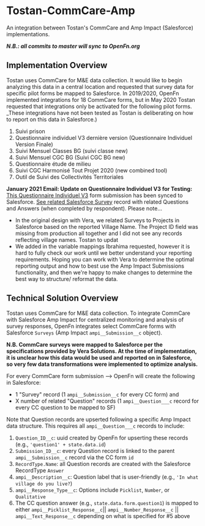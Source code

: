 # Tostan-CommCare-Amp
An integration between Tostan's CommCare and Amp Impact (Salesforce) implementations.

***N.B.: all commits to master will sync to OpenFn.org***

## Implementation Overview
Tostan uses CommCare for M&E data collection. It would like to begin analyzing this data in a central location and requested that survey data for specific pilot forms be mapped to Salesforce. In 2019/2020, OpenFn implemented integrations for 18 CommCare forms, but in May 2020 Tostan requested that integrations only be activated for the following pilot forms. _These integrations have not been tested as Tostan is deliberating on how to report on this data in Salesforce.)
1. Suivi prison
2. Questionnaire individuel V3 dernière version (Questionnaire Individuel Version Finale)
3. Suivi Mensuel Classes BG (suivi classe new) 
4. Suivi Mensuel CGC BG (Suivi CGC BG new)
5. Questionnaire étude de milieu
6. Suivi CGC Harmonisé Tout Projet 2020 (new combined tool)
7. Outil de Suivi des Collectivités Territoriales


**January 2021 Email: Update on Questionnaire Individuel V3 for Testing:**
[This Questionnaire Individuel V3](https://www.commcarehq.org/a/seratostan/reports/form_data/1c9f75b6-e14a-4ae5-ab20-afaa0ace1913/) form submission has been synced to Salesforce. [See related Salesforce Survey](https://tostan.my.salesforce.com/?ec=302&startURL=%2Fvisualforce%2Fsession%3Furl%3Dhttps%253A%252F%252Ftostan.lightning.force.com%252Flightning%252Fr%252Fampi__Question__c%252Fa2t1Y000004GQJvQAO%252Frelated%252Fampi__Questions__r%252Fview) record with related Questions and Answers (when completed by respondent). Please note...
- In the original design with Vera, we related Surveys to Projects in Salesforce based on the reported Village Name. The Project ID field was missing from production all together and I did not see any records reflecting village names. Tostan to updat
- We added in the variable mappings Ibrahima requested, however it is hard to fully check our work until we better understand your reporting requirements. Hoping you can work with Vera to determine the optimal reporting output and how to best use the Amp Impact Submissions functionality, and then we're happy to make changes to determine the best way to structure/ reformat the data. 

## Technical Solution Overview
Tostan uses CommCare for M&E data collection. To integrate CommCare with Salesforce Amp Impact for centralized monitoring and analysis of survey responses, OpenFn integrates select CommCare forms with Salesforce `Surveys` (Amp Impact `ampi__Submission__c` object). 

**N.B. CommCare surveys were mapped to Salesforce per the specifications provided by Vera Solutions. At the time of implementation, it is unclear how this data would be used and reported on in Salesforce, so very few data transformations were implemented to optimize analysis.**

For every CommCare form submission --> OpenFn will create the following in Salesforce: 
- 1 "Survey" record (1 `ampi__Submission__c` for every CC form) and 
- X number of related "Question" records (1 `ampi__Question___c` record for every CC question to be mapped to SF)

Note that Question records are upserted following a specific Amp Impact data structure. This requires all `ampi__Question___c` records to include: 
1. `Question_ID__c`: uuid created by OpenFn for upserting these records (e.g., `'question1' + state.data.id`)
2. `Submission_ID__c`: every Question record is linked to the parent `ampi__Submission__c` record via the CC form `id`
3. `RecordType.Name`: all Question records are created with the Salesforce RecordType `Answer`
4. `ampi__Description__c`: Question label that is user-friendly (e.g., `'In what village do you live?`)
5. `ampi__Response_Type__c`: Options include `Picklist`, `Number`, or `Qualitative`
6. The CC question answer (e.g., `state.data.form.question1`) is mapped to either `ampi__Picklist_Response__c`|| `ampi__Number_Response__c` || `ampi__Text_Response__c` depending on what is specified for #5 above
